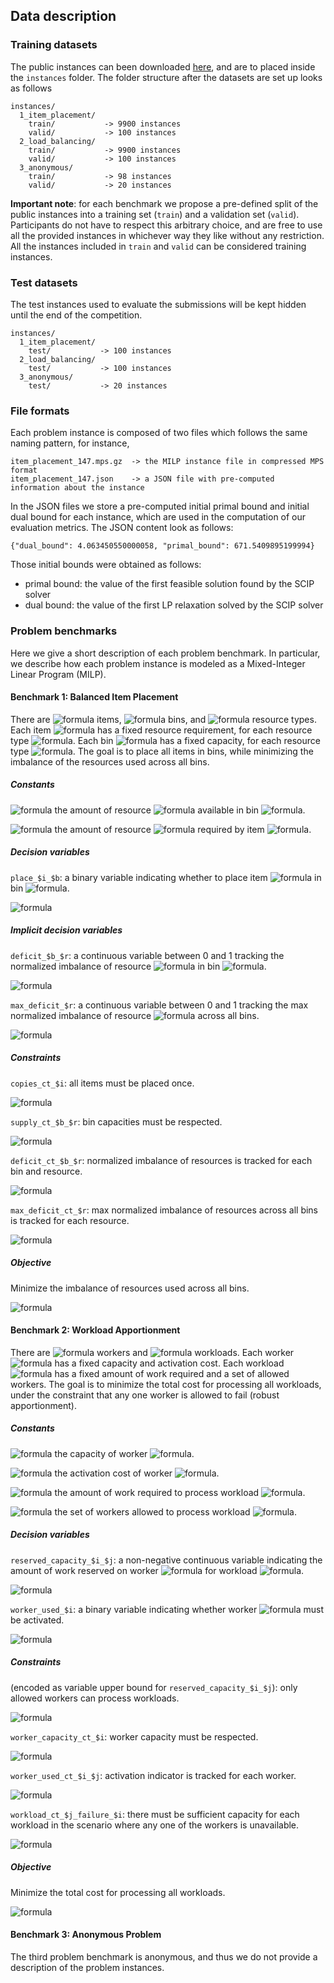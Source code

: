 ## Data description

### Training datasets

The public instances can been downloaded 
[here](https://drive.google.com/file/d/1MytdY3IwX_aFRWdoc0mMfDN9Xg1EKUuq/view?usp=sharing),
and are to placed inside the `instances` folder. The folder structure after the datasets are
set up looks as follows
```
instances/
  1_item_placement/
    train/           -> 9900 instances
    valid/           -> 100 instances
  2_load_balancing/
    train/           -> 9900 instances
    valid/           -> 100 instances
  3_anonymous/
    train/           -> 98 instances
    valid/           -> 20 instances
```

**Important note**: for each benchmark we propose a pre-defined split of the public
instances into a training set (`train`) and a validation set (`valid`). Participants
do not have to respect this arbitrary choice, and
are free to use all the provided instances in whichever way they like without any restriction.
All the instances included in `train` and `valid` can be considered training instances.


### Test datasets

The test instances used to evaluate the submissions
will be kept hidden until the end of the competition.
```
instances/
  1_item_placement/
    test/           -> 100 instances
  2_load_balancing/
    test/           -> 100 instances
  3_anonymous/
    test/           -> 20 instances
```

### File formats

Each problem instance is composed of two files which follows the same naming pattern, for instance,
```
item_placement_147.mps.gz  -> the MILP instance file in compressed MPS format
item_placement_147.json    -> a JSON file with pre-computed information about the instance
```

In the JSON files we store a pre-computed initial primal bound and initial dual bound
for each instance, which are used in the computation of our evaluation metrics. The JSON
content look as follows:
```
{"dual_bound": 4.063450550000058, "primal_bound": 671.5409895199994}
```

Those initial bounds were obtained as follows:
 - primal bound: the value of the first feasible solution found by the SCIP solver
 - dual bound: the value of the first LP relaxation solved by the SCIP solver

### Problem benchmarks

Here we give a short description of each problem benchmark. In particular,
we describe how each problem instance is modeled as a Mixed-Integer Linear
Program (MILP).

#### Benchmark 1: Balanced Item Placement

There are ![formula](https://render.githubusercontent.com/render/math?math=I) items,
![formula](https://render.githubusercontent.com/render/math?math=B) bins, and
![formula](https://render.githubusercontent.com/render/math?math=R) resource types.
Each item ![formula](https://render.githubusercontent.com/render/math?math=i)
has a fixed resource requirement, for each resource type
![formula](https://render.githubusercontent.com/render/math?math=r). Each bin
![formula](https://render.githubusercontent.com/render/math?math=b) has a fixed capacity, 
for each resource type ![formula](https://render.githubusercontent.com/render/math?math=r). The goal is
to place all items in bins, while minimizing the imbalance of the resources used across all bins.

##### Constants

![formula](https://render.githubusercontent.com/render/math?math=\textit{Capacity}_{b,r}) the amount of resource ![formula](https://render.githubusercontent.com/render/math?math=r)
available in bin ![formula](https://render.githubusercontent.com/render/math?math=b).

![formula](https://render.githubusercontent.com/render/math?math=\textit{Size}_{i,r}) the amount of resource ![formula](https://render.githubusercontent.com/render/math?math=r)
required by item ![formula](https://render.githubusercontent.com/render/math?math=i).

##### Decision variables

`place_$i_$b`: a binary variable indicating whether to place item
![formula](https://render.githubusercontent.com/render/math?math=i) in bin
![formula](https://render.githubusercontent.com/render/math?math=b).

![formula](https://render.githubusercontent.com/render/math?math=\forall{i,b},\quad%20\textit{place}_{i,b}%20\in%20\\{0,1\\})

##### Implicit decision variables

`deficit_$b_$r`: a continuous variable between 0 and 1 tracking the normalized imbalance of resource
![formula](https://render.githubusercontent.com/render/math?math=r) in bin
![formula](https://render.githubusercontent.com/render/math?math=b).

![formula](https://render.githubusercontent.com/render/math?math=\forall{b,r},\quad%20\textit{deficit}_{b,r}%20\in%20[0,1])

`max_deficit_$r`: a continuous variable between 0 and 1 tracking the max normalized imbalance of resource
![formula](https://render.githubusercontent.com/render/math?math=r) across all bins.

![formula](https://render.githubusercontent.com/render/math?math=\forall{r},\quad%20\textit{max\\_deficit}_{r}%20\in%20[0,1])

##### Constraints

`copies_ct_$i`: all items must be placed once.

![formula](https://render.githubusercontent.com/render/math?math=\forall{i},\quad%20\sum_b%20\textit{place}_{i,b}%20=%201)

`supply_ct_$b_$r`: bin capacities must be respected.

![formula](https://render.githubusercontent.com/render/math?math=\forall{b,r},\quad%20\sum_i%20\textit{Size}_{i,r}%20\times%20\textit{place}_{i,b}%20\leq%20\textit{Capacity}_{b,r})

`deficit_ct_$b_$r`: normalized imbalance of resources is tracked for each bin and resource.

![formula](https://render.githubusercontent.com/render/math?math=\forall{b,r},\quad%201%20-%20\frac{B}{\sum_i%20\textit{Size}_{i,r}}\sum_i%20\textit{Size}_{i,r}%20\times%20\textit{place}_{i,b}%20=%20\textit{deficit}_{b,r})

`max_deficit_ct_$r`: max normalized imbalance of resources across all bins is tracked for each resource.

![formula](https://render.githubusercontent.com/render/math?math=\forall_{b,r},\quad%20\textit{deficit}_{b,r}%20\leq%20\textit{max\\_deficit}_{r})

##### Objective

Minimize the imbalance of resources used across all bins.

![formula](https://render.githubusercontent.com/render/math?math=\text{minimize}\quad%2010\times%20B\times%20R%20\times\sum_r%20\textit{max\\_deficit}_{r}%2B\sum_{b,r}\textit{deficit}_{b,r})


#### Benchmark 2: Workload Apportionment

There are ![formula](https://render.githubusercontent.com/render/math?math=I) workers and
![formula](https://render.githubusercontent.com/render/math?math=J) workloads.
Each worker ![formula](https://render.githubusercontent.com/render/math?math=i)
has a fixed capacity and activation cost. Each workload
![formula](https://render.githubusercontent.com/render/math?math=j) has a fixed amount of work required
and a set of allowed workers. The goal is to minimize the total cost for processing
all workloads, under the constraint that any one worker is allowed to fail (robust apportionment).

##### Constants

![formula](https://render.githubusercontent.com/render/math?math=\textit{Capacity}_{i}) the capacity of worker ![formula](https://render.githubusercontent.com/render/math?math=i).

![formula](https://render.githubusercontent.com/render/math?math=\textit{Cost}_{i}) the activation cost of worker ![formula](https://render.githubusercontent.com/render/math?math=i).

![formula](https://render.githubusercontent.com/render/math?math=\textit{Load}_{j}) the amount of work required to process workload ![formula](https://render.githubusercontent.com/render/math?math=j).

![formula](https://render.githubusercontent.com/render/math?math=\textit{Allowed}_{j}) the set of workers allowed to process workload ![formula](https://render.githubusercontent.com/render/math?math=j).

##### Decision variables

`reserved_capacity_$i_$j`: a non-negative continuous variable indicating the amount
of work reserved on worker ![formula](https://render.githubusercontent.com/render/math?math=i)
for workload ![formula](https://render.githubusercontent.com/render/math?math=j).

![formula](https://render.githubusercontent.com/render/math?math=\forall{i,j},\quad%20\textit{reserved\\_capacity}_{i,j}%20\in%20[0,\infty])

`worker_used_$i`: a binary variable indicating whether worker ![formula](https://render.githubusercontent.com/render/math?math=i) must be activated.

![formula](https://render.githubusercontent.com/render/math?math=\forall{i,j},\quad%20\textit{worker\\_used}_{i}%20\in%20\\{0,1\\})

##### Constraints

(encoded as variable upper bound for `reserved_capacity_$i_$j`): only allowed workers can process workloads.

![formula](https://render.githubusercontent.com/render/math?math=\forall{i%20\notin%20\textit{Allowed}_{j}},\forall{j},\quad%20\textit{reserved\\_capacity}_{i,j}\leq%200)

`worker_capacity_ct_$i`: worker capacity must be respected.

![formula](https://render.githubusercontent.com/render/math?math=\forall{i},\quad%20\sum_{j}\textit{reserved\\_capacity}_{i,j}\leq%20\textit{Capacity}_{i})

`worker_used_ct_$i_$j`: activation indicator is tracked for each worker.

![formula](https://render.githubusercontent.com/render/math?math=\forall{i,j},\quad%20\sum_{j}\textit{reserved\\_capacity}_{i,j}\leq%20\max(\textit{Capacity}_{i},\textit{Load}_{j})\times\textit{worker\\_used}_{i})

`workload_ct_$j_failure_$i`: there must be sufficient capacity for each workload in the scenario where any one of the workers is unavailable.

![formula](https://render.githubusercontent.com/render/math?math=\forall{i%20\in%20\textit{Allowed}_{j}},\forall{j},\quad%20\sum_{i'\neq%20i}\textit{reserved\\_capacity}_{i',j}\geq%20\textit{Load}_{j})

##### Objective

Minimize the total cost for processing all workloads.

![formula](https://render.githubusercontent.com/render/math?math=\text{minimize}\quad%20\sum_{i}%20\textit{Cost}_{i}\times\textit{worker\\_used}_{i})


#### Benchmark 3: Anonymous Problem

The third problem benchmark is anonymous, and thus we do not provide a description of the problem instances.
